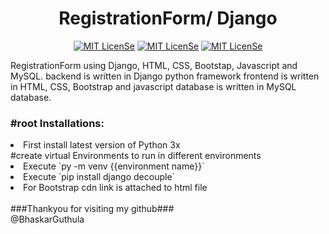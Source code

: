<h1 align="center">RegistrationForm/ Django</h1>
<p align="center">
<a href="LICENSE"><img src="https://img.shields.io/badge/License-MIT-blue.svg" alt="MIT LicenSe"></a>
<a href="[LICENSE](https://github.com/Shisui-Genjutsu/RegistrationForm-Django)"><img src="https://img.shields.io/github/repo-size/Shisui-Genjutsu/RegistrationForm-Django" alt="MIT LicenSe"></a>
<a href="[LICENSE](https://github.com/Shisui-Genjutsu/RegistrationForm-Django)"><img src="https://img.shields.io/github/directory-file-count/Shisui-Genjutsu/RegistrationForm-Django" alt="MIT LicenSe"></a>
</p>


<p>
RegistrationForm using Django, HTML, CSS, Bootstap, Javascript and MySQL.
backend is written in Django python framework
frontend is written in HTML, CSS, Bootstrap and  javascript
database is written in MySQL database.
</p>

<h3>#root Installations:</h3>
<li>First install latest version of Python 3x</li>
  #create virtual Environments to run in different environments
  <li>Execute `py -m venv {{environment name}}`</li>
  <li>Execute `pip install django decouple`</li>
  <li>For Bootstrap cdn link is attached to html file</li>
  
<br/>
###Thankyou for visiting my github###<br/>
@BhaskarGuthula
